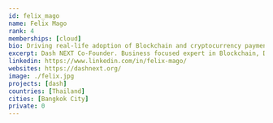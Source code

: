 ```yaml
---
id: felix_mago
name: Felix Mago
rank: 4
memberships: [cloud]
bio: Driving real-life adoption of Blockchain and cryptocurrency payments. Building DAOs and DAC for the web 4.0.
excerpt: Dash NEXT Co-Founder. Business focused expert in Blockchain, DeFi, decentralization and cryptocurrency payments
linkedin: https://www.linkedin.com/in/felix-mago/
websites: https://dashnext.org/
image: ./felix.jpg
projects: [dash]
countries: [Thailand]
cities: [Bangkok City]
private: 0
---
```


